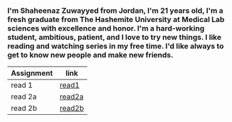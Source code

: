 ### I'm Shaheenaz Zuwayyed from Jordan, I'm 21 years old, I'm a fresh graduate from The Hashemite University at Medical Lab sciences with excellence and honor. I'm a hard-working student, ambitious, patient, and I love to try new things. I like reading and watching series in my free time. I'd like always to get to know new people and make new friends.

| Assignment | link
| --- | --- | 
| read 1 | [read1](read1.md) |
| read 2a | [read2a](read2a.md) |
| read 2b | [read2b](read2b.md) |